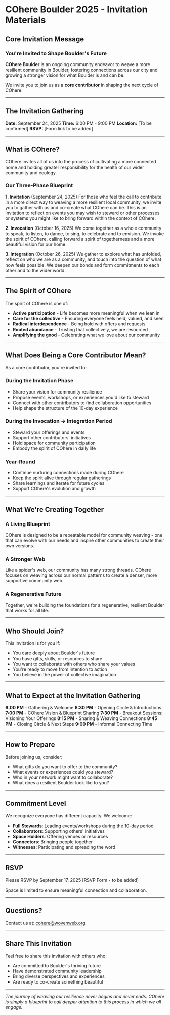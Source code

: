 # COhere Boulder 2025 - Invitation Materials

## Core Invitation Message

### You're Invited to Shape Boulder's Future

**COhere Boulder** is an ongoing community endeavor to weave a more resilient community in Boulder, fostering connections across our city and growing a stronger vision for what Boulder is and can be.

We invite you to join us as a **core contributor** in shaping the next cycle of COhere.

---

## The Invitation Gathering

**Date:** September 24, 2025
**Time:** 6:00 PM - 9:00 PM
**Location:** [To be confirmed]
**RSVP:** [Form link to be added]

---

## What is COhere?

COhere invites all of us into the process of cultivating a more connected home and holding greater responsibility for the health of our wider community and ecology.

### Our Three-Phase Blueprint

**1. Invitation** (September 24, 2025)
For those who feel the call to contribute in a more direct way to weaving a more resilient local community, we invite you to gather with us and co-create what COhere can be. This is an invitation to reflect on events you may wish to steward or other processes or systems you might like to bring forward within the context of COhere.

**2. Invocation** (October 16, 2025)
We come together as a whole community to speak, to listen, to dance, to sing, to celebrate and to envision. We invoke the spirit of COhere, calling forward a spirit of togetherness and a more beautiful vision for our home.

**3. Integration** (October 26, 2025)
We gather to explore what has unfolded, reflect on who we are as a community, and touch into the question of what now feels possible. We deepen our bonds and form commitments to each other and to the wider world.

---

## The Spirit of COhere

The spirit of COhere is one of:
- **Active participation** - Life becomes more meaningful when we lean in
- **Care for the collective** - Ensuring everyone feels held, valued, and seen
- **Radical interdependence** - Being bold with offers and requests
- **Rooted abundance** - Trusting that collectively, we are resourced
- **Amplifying the good** - Celebrating what we love about our community

---

## What Does Being a Core Contributor Mean?

As a core contributor, you're invited to:

### During the Invitation Phase
- Share your vision for community resilience
- Propose events, workshops, or experiences you'd like to steward
- Connect with other contributors to find collaboration opportunities
- Help shape the structure of the 10-day experience

### During the Invocation → Integration Period
- Steward your offerings and events
- Support other contributors' initiatives
- Hold space for community participation
- Embody the spirit of COhere in daily life

### Year-Round
- Continue nurturing connections made during COhere
- Keep the spirit alive through regular gatherings
- Share learnings and iterate for future cycles
- Support COhere's evolution and growth

---

## What We're Creating Together

### A Living Blueprint
COhere is designed to be a repeatable model for community weaving - one that can evolve with our needs and inspire other communities to create their own versions.

### A Stronger Web
Like a spider's web, our community has many strong threads. COhere focuses on weaving across our normal patterns to create a denser, more supportive community web.

### A Regenerative Future
Together, we're building the foundations for a regenerative, resilient Boulder that works for all life.

---

## Who Should Join?

This invitation is for you if:
- You care deeply about Boulder's future
- You have gifts, skills, or resources to share
- You want to collaborate with others who share your values
- You're ready to move from intention to action
- You believe in the power of collective imagination

---

## What to Expect at the Invitation Gathering

**6:00 PM** - Gathering & Welcome
**6:30 PM** - Opening Circle & Introductions
**7:00 PM** - COhere Vision & Blueprint Sharing
**7:30 PM** - Breakout Sessions: Visioning Your Offerings
**8:15 PM** - Sharing & Weaving Connections
**8:45 PM** - Closing Circle & Next Steps
**9:00 PM** - Informal Connecting Time

---

## How to Prepare

Before joining us, consider:
- What gifts do you want to offer to the community?
- What events or experiences could you steward?
- Who in your network might want to collaborate?
- What does a resilient Boulder look like to you?

---

## Commitment Level

We recognize everyone has different capacity. We welcome:
- **Full Stewards**: Leading events/workshops during the 10-day period
- **Collaborators**: Supporting others' initiatives
- **Space Holders**: Offering venues or resources
- **Connectors**: Bringing people together
- **Witnesses**: Participating and spreading the word

---

## RSVP

Please RSVP by September 17, 2025
[RSVP Form - to be added]

Space is limited to ensure meaningful connection and collaboration.

---

## Questions?

Contact us at: cohere@wovenweb.org

---

## Share This Invitation

Feel free to share this invitation with others who:
- Are committed to Boulder's thriving future
- Have demonstrated community leadership
- Bring diverse perspectives and experiences
- Are ready to co-create something beautiful

---

*The journey of weaving our resilience never begins and never ends. COhere is simply a blueprint to call deeper attention to this process in which we all engage.*
